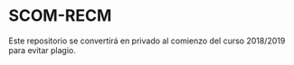 # SCOM-RECM
Este repositorio se convertirá en privado al comienzo del curso 2018/2019 para evitar plagio.

